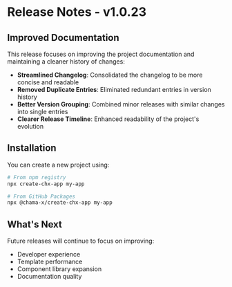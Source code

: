 # Release Notes - v1.0.23

## Improved Documentation

This release focuses on improving the project documentation and maintaining a cleaner history of changes:

- **Streamlined Changelog**: Consolidated the changelog to be more concise and readable
- **Removed Duplicate Entries**: Eliminated redundant entries in version history
- **Better Version Grouping**: Combined minor releases with similar changes into single entries
- **Clearer Release Timeline**: Enhanced readability of the project's evolution

## Installation

You can create a new project using:

```bash
# From npm registry
npx create-chx-app my-app

# From GitHub Packages
npx @chama-x/create-chx-app my-app
```

## What's Next

Future releases will continue to focus on improving:

- Developer experience
- Template performance
- Component library expansion
- Documentation quality 